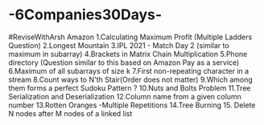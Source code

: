 # -6Companies30Days-
#ReviseWithArsh
Amazon
1.Calculating Maximum Profit (Multiple Ladders Question)
2.Longest Mountain 
3.IPL 2021 - Match Day 2 (similar to maximum in subarray)
4.Brackets in Matrix Chain Multiplication 
5.Phone directory (Question similar to this based on Amazon Pay as a service)
6.Maximum of all subarrays of size k
7.First non-repeating character in a stream
8.Count ways to N'th Stair(Order does not matter)
9.Which among them forms a perfect Sudoku Pattern ?
10.Nuts and Bolts Problem
11.Tree Serialization and Deserialization
12.Column name from a given column number
13.Rotten Oranges -Multiple Repetitions
14.Tree Burning 
15. Delete N nodes after M nodes of a linked list 
